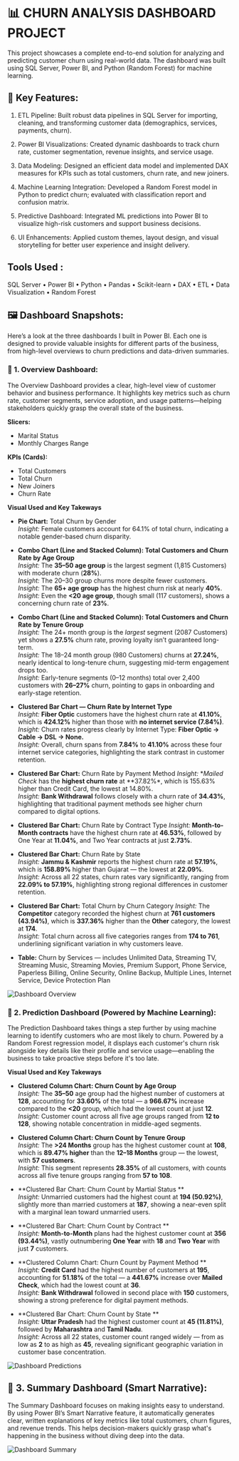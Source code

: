 
# 📊 CHURN ANALYSIS DASHBOARD PROJECT

This project showcases a complete end-to-end solution for analyzing and predicting customer churn using real-world data. 
The dashboard was built using SQL Server, Power BI, and Python (Random Forest) for machine learning.

## 🔧 Key Features:

1) ETL Pipeline: Built robust data pipelines in SQL Server for importing, cleaning, and transforming customer data (demographics, services, payments, churn).

2) Power BI Visualizations: Created dynamic dashboards to track churn rate, customer segmentation, revenue insights, and service usage.

3) Data Modeling: Designed an efficient data model and implemented DAX measures for KPIs such as total customers, churn rate, and new joiners.

4) Machine Learning Integration: Developed a Random Forest model in Python to predict churn; evaluated with classification report and confusion matrix.

5) Predictive Dashboard: Integrated ML predictions into Power BI to visualize high-risk customers and support business decisions.

6) UI Enhancements: Applied custom themes, layout design, and visual storytelling for better user experience and insight delivery.

## Tools Used :

SQL Server • Power BI • Python • Pandas • Scikit-learn • DAX • ETL • Data Visualization • Random Forest


## 🖼️ Dashboard Snapshots:

Here’s a look at the three dashboards I built in Power BI. Each one is designed to provide valuable insights for different parts of the business, from high-level overviews to churn predictions and data-driven summaries.

### 📍 1. Overview Dashboard:


The Overview Dashboard provides a clear, high-level view of customer behavior and business performance. It highlights key metrics such as churn rate, customer segments, service adoption, and usage patterns—helping stakeholders quickly grasp the overall state of the business.

**Slicers:**
- Marital Status
- Monthly Charges Range

**KPIs (Cards):**
- Total Customers
- Total Churn
- New Joiners
- Churn Rate

**Visual Used and Key Takeways**

- **Pie Chart:** Total Churn by Gender  
  *Insight:* Female customers account for 64.1% of total churn, indicating a notable gender-based churn disparity.
  
- **Combo Chart (Line and Stacked Column): Total Customers and Churn Rate by Age Group**  
  *Insight:* The **35–50 age group** is the largest segment (1,815 Customers) with moderate churn (**28%**).  
  *Insight:* The 20–30 group churns more despite fewer customers.  
  *Insight:* The **65+ age group** has the highest churn risk at nearly **40%**.  
  *Insight:* Even the **<20 age group**, though small (117 customers), shows a concerning churn rate of **23%**.

- **Combo Chart (Line and Stacked Column): Total Customers and Churn Rate by Tenure Group**  
  *Insight:* The 24+ month group is the *largest* segment (2087 Customers) yet shows a **27.5%** churn rate, proving loyalty isn’t guaranteed long-term.  
  *Insight:* The 18–24 month group (980 Customers) churns at **27.24%**, nearly identical to long-tenure churn, suggesting mid-term engagement drops too.  
  *Insight:* Early-tenure segments (0–12 months) total over 2,400 customers with **26–27%** churn, pointing to gaps in onboarding and early-stage retention.
  
- **Clustered Bar Chart — Churn Rate by Internet Type**  
  *Insight:* **Fiber Optic** customers have the highest churn rate at **41.10%**, which is **424.12%** higher than those with **no internet service (7.84%)**.  
  *Insight:* Churn rates progress clearly by Internet Type: **Fiber Optic → Cable → DSL → None.**  
  *Insight:* Overall, churn spans from **7.84%** to **41.10%** across these four internet service categories, highlighting the stark contrast in customer retention.

- **Clustered Bar Chart:** Churn Rate by Payment Method
  *Insight:* **Mailed Check* has the **highest churn rate** at **37.82%*, which is 155.63% higher than Credit Card, the lowest at 14.80%.  
  *Insight:* **Bank Withdrawal** follows closely with a churn rate of **34.43%**, highlighting that traditional payment methods see higher churn compared to digital options.
  
- **Clustered Bar Chart:** Churn Rate by Contract Type
   *Insight:* **Month-to-Month contracts** have the highest churn rate at **46.53%**, followed by One Year at **11.04%**, and Two Year contracts at just **2.73%**.  

- **Clustered Bar Chart:** Churn Rate by State  
   *Insight:* **Jammu & Kashmir** reports the highest churn rate at **57.19%**, which is **158.89%** higher than Gujarat — the lowest at **22.09%**.  
   *Insight:* Across all 22 states, churn rates vary significantly, ranging from **22.09% to 57.19%**, highlighting strong regional differences in customer retention.

- **Clustered Bar Chart:** Total Churn by Churn Category
  *Insight:* The **Competitor** category recorded the highest churn at **761 customers (43.94%)**, which is **337.36%** higher than the **Other** category, the lowest at **174**.  
  *Insight:* Total churn across all five categories ranges from **174 to 761**, underlining significant variation in why customers leave.

- **Table:** Churn by Services — includes Unlimited Data, Streaming TV, Streaming Music, Streaming Movies, Premium Support, Phone Service, Paperless Billing, Online Security, Online Backup, Multiple Lines, Internet Service, Device Protection Plan

![Dashboard Overview](https://github.com/user-attachments/assets/f37516ec-4fa5-4331-a2f0-e17b8e498b1d)


### 📍 2. Prediction Dashboard (Powered by Machine Learning):


The Prediction Dashboard takes things a step further by using machine learning to identify customers who are most likely to churn. Powered by a Random Forest regression model, it displays each customer's churn risk alongside key details like their profile and service usage—enabling the business to take proactive steps before it's too late.

**Visual Used and Key Takeways**

- **Clustered Column Chart: Churn Count by Age Group**  
  *Insight:* The **35–50** age group had the highest number of customers at **128**, accounting for **33.60%** of the total — a **966.67%** increase compared to the **<20** group, which had the lowest count at just **12**.  
  *Insight:* Customer count across all five age groups ranged from **12 to 128**, showing notable concentration in middle-aged segments.
  
- **Clustered Column Chart: Churn Count by Tenure Group**  
  *Insight:* The **>24 Months** group has the highest customer count at **108**, which is **89.47% higher** than the **12–18 Months** group — the lowest, with **57 customers**.  
  *Insight:* This segment represents **28.35%** of all customers, with counts across all five tenure groups ranging from **57 to 108**.
  
- **Clustered Bar Chart: Churn Count by Martial Status **  
  *Insight:* Unmarried customers had the highest count at **194 (50.92%)**, slightly more than married customers at **187**, showing a near-even split with a marginal lean toward unmarried users.

- **Clustered Bar Chart: Churn Count by Contract **  
  *Insight:* **Month-to-Month** plans had the highest customer count at **356 (93.44%)**, vastly outnumbering **One Year** with **18** and **Two Year** with just **7** customers.  

 - **Clustered Column Chart: Churn Count by Payment Method **  
  *Insight:*  **Credit Card** had the highest number of customers at **195**, accounting for **51.18%** of the total — a **441.67%** increase over **Mailed Check**, which had the lowest count at **36**.  
  *Insight:*  **Bank Withdrawal** followed in second place with **150** customers, showing a strong preference for digital payment methods.
   
- **Clustered Bar Chart: Churn Count by State **  
  *Insight:* **Uttar Pradesh** had the highest customer count at **45 (11.81%)**, followed by **Maharashtra** and **Tamil Nadu**.  
  *Insight:* Across all 22 states, customer count ranged widely — from as low as **2** to as high as **45**, revealing significant geographic variation in customer base concentration.


![Dashboard Predictions](https://github.com/user-attachments/assets/cacbc646-04a2-4ca3-bcce-3a9b7877a4a7)


## 📍 3. Summary Dashboard (Smart Narrative):


The Summary Dashboard focuses on making insights easy to understand. By using Power BI’s Smart Narrative feature, it automatically generates clear, written explanations of key metrics like total customers, churn figures, and revenue trends. This helps decision-makers quickly grasp what's happening in the business without diving deep into the data.

![Dashboard Summary](https://github.com/user-attachments/assets/5a8bf1dc-07df-4cdb-acb4-5a457461e0fb)
